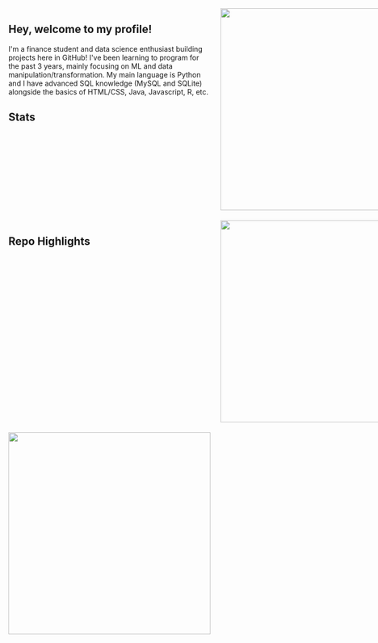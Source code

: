 <div style="display: grid; grid-template-columns: auto 1fr; gap: 20px; align-items: start;">
    <!-- Right: Text -->
  <div style="max-width: 600px;">
    <h2>Hey, welcome to my profile!</h2>
    <p>
      I'm a finance student and data science enthusiast building projects here in GitHub! I've been learning to program for the past 3 years, mainly focusing on ML and data manipulation/transformation.
      My main language is Python and I have advanced SQL knowledge (MySQL and SQLite) alongside the basics of HTML/CSS, Java, Javascript, R, etc.
    </p>
  <h2> Stats </h2>    
  </div>
    <picture>
      <source
        srcset="https://github-readme-stats.vercel.app/api?username=GongJr0&show_icons=true&theme=dracula"
        media="(prefers-color-scheme: dark), (prefers-color-scheme: no-preference)"
      />
      <img src="https://github-readme-stats.vercel.app/api?username=anuraghazra&show_icons=true" width=400px style="display: block;" />
    </picture>
    <h2>Repo Highlights</h2>
    <picture>
      <source
        srcset="https://github-readme-stats.vercel.app/api/pin/?username=GongJr0&repo=MacroSim"
      />
      <a href="https://github.com/GongJr0/MacroSim">
        <img src="https://github-readme-stats.vercel.app/api/pin/?username=GongJr0&repo=MacroSim&theme=dracula" width=400px style="display: block;" />
      </a>
    </picture>
    <picture>
      <source
        srcset="https://github-readme-stats.vercel.app/api/pin/?username=GongJr0&repo=NeoPortfolio"
      />
      <a href="https://github.com/GongJr0/NeoPortfolio">
        <img src="https://github-readme-stats.vercel.app/api/pin/?username=GongJr0&repo=NeoPortfolio&theme=dracula" width=400px style="display: block;" />
      </a>
    </picture>
  </div>
</div>
